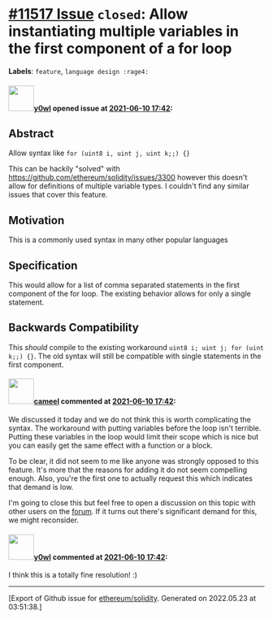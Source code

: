 # [\#11517 Issue](https://github.com/ethereum/solidity/issues/11517) `closed`: Allow instantiating multiple variables in the first component of a for loop
**Labels**: `feature`, `language design :rage4:`


#### <img src="https://avatars.githubusercontent.com/u/83657488?u=9236b09427d7b46218995d2194b7006607ce060f&v=4" width="50">[y0wl](https://github.com/y0wl) opened issue at [2021-06-10 17:42](https://github.com/ethereum/solidity/issues/11517):

## Abstract

Allow syntax like `for (uint8 i, uint j, uint k;;) {}`

This can be hackily "solved" with https://github.com/ethereum/solidity/issues/3300 however this doesn't allow for definitions of multiple variable types. I couldn't find any similar issues that cover this feature.

## Motivation

This is a commonly used syntax in many other popular languages

## Specification

This would allow for a list of comma separated statements in the first component of the for loop. The existing behavior allows for only a single statement.

## Backwards Compatibility

This _should_ compile to the existing workaround `uint8 i; uint j; for (uint k;;) {}`. The old syntax will still be compatible with single statements in the first component.

#### <img src="https://avatars.githubusercontent.com/u/137030?v=4" width="50">[cameel](https://github.com/cameel) commented at [2021-06-10 17:42](https://github.com/ethereum/solidity/issues/11517#issuecomment-860715841):

We discussed it today and we do not think this is worth complicating the syntax. The workaround with putting variables before the loop isn't terrible. Putting these variables in the loop would limit their scope which is nice but you can easily get the same effect with a function or a block.

To be clear, it did not seem to me like anyone was strongly opposed to this feature. It's more that the reasons for adding it do not seem compelling enough. Also, you're the first one to actually request this which indicates that demand is low.

I'm going to close this but feel free to open a discussion on this topic with other users on the [forum](https://forum.soliditylang.org/). If it turns out there's significant demand for this, we might reconsider.

#### <img src="https://avatars.githubusercontent.com/u/83657488?u=9236b09427d7b46218995d2194b7006607ce060f&v=4" width="50">[y0wl](https://github.com/y0wl) commented at [2021-06-10 17:42](https://github.com/ethereum/solidity/issues/11517#issuecomment-860840339):

I think this is a totally fine resolution! :)


-------------------------------------------------------------------------------



[Export of Github issue for [ethereum/solidity](https://github.com/ethereum/solidity). Generated on 2022.05.23 at 03:51:38.]
